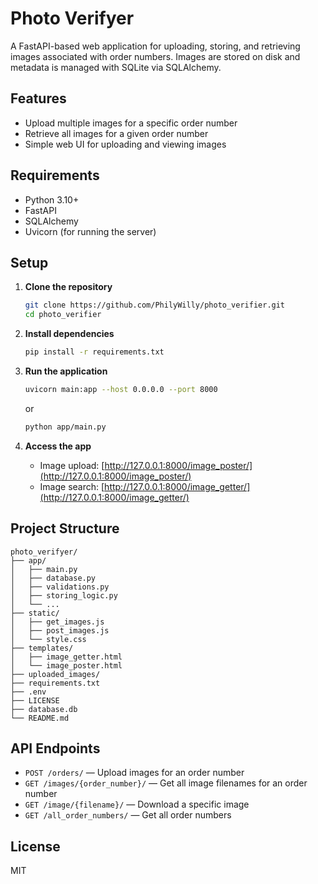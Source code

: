 # Photo Verifyer

A FastAPI-based web application for uploading, storing, and retrieving images associated with order numbers. Images are stored on disk and metadata is managed with SQLite via SQLAlchemy.

## Features
- Upload multiple images for a specific order number
- Retrieve all images for a given order number
- Simple web UI for uploading and viewing images

## Requirements
- Python 3.10+
- FastAPI
- SQLAlchemy
- Uvicorn (for running the server)

## Setup

1. **Clone the repository**
   ```sh
   git clone https://github.com/PhilyWilly/photo_verifier.git
   cd photo_verifier
   ```

2. **Install dependencies**
   ```sh
   pip install -r requirements.txt
   ```

3. **Run the application**
   ```sh
   uvicorn main:app --host 0.0.0.0 --port 8000
   ```

   or 

   ```sh
   python app/main.py
   ```

4. **Access the app**
   - Image upload: [http://127.0.0.1:8000/image_poster/](http://127.0.0.1:8000/image_poster/)
   - Image search: [http://127.0.0.1:8000/image_getter/](http://127.0.0.1:8000/image_getter/)

## Project Structure
```
photo_verifyer/
├── app/
│   ├── main.py
│   ├── database.py
│   ├── validations.py
│   ├── storing_logic.py
│   └── ...
├── static/
│   ├── get_images.js
│   ├── post_images.js
│   └── style.css
├── templates/
│   ├── image_getter.html
│   └── image_poster.html
├── uploaded_images/
├── requirements.txt
├── .env
├── LICENSE
├── database.db
└── README.md
```

## API Endpoints
- `POST /orders/` — Upload images for an order number
- `GET /images/{order_number}/` — Get all image filenames for an order number
- `GET /image/{filename}/` — Download a specific image
- `GET /all_order_numbers/` — Get all order numbers

## License
MIT
